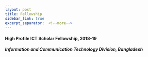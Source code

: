 ```yaml
---
layout: post
title: Fellowship
sidebar_link: true
excerpt_separator:  <!--more-->
---
```


#### High Profile ICT Scholar Fellowship, 2018-19
##### Information and Communication Technology Division, Bangladesh
